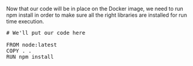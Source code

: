 Now that our code will be in place on the Docker image, we need to run npm install in order to make sure all the right libraries are installed for run time execution.

<pre class="file" data-filename="Dockerfile" data-target="replace">
# We'll put our code here

FROM node:latest
COPY . .
RUN npm install

</pre>